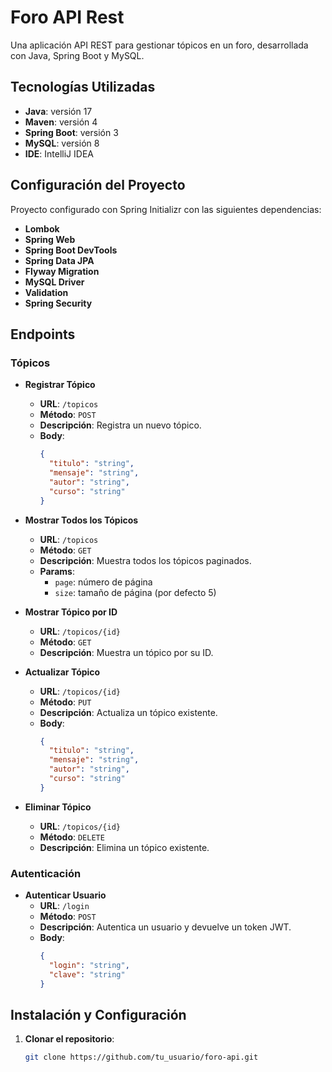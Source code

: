 # Foro API Rest

Una aplicación API REST para gestionar tópicos en un foro, desarrollada con Java, Spring Boot y MySQL.

## Tecnologías Utilizadas

- **Java**: versión 17
- **Maven**: versión 4
- **Spring Boot**: versión 3
- **MySQL**: versión 8
- **IDE**: IntelliJ IDEA

## Configuración del Proyecto

Proyecto configurado con Spring Initializr con las siguientes dependencias:

- **Lombok**
- **Spring Web**
- **Spring Boot DevTools**
- **Spring Data JPA**
- **Flyway Migration**
- **MySQL Driver**
- **Validation**
- **Spring Security**

## Endpoints

### Tópicos

- **Registrar Tópico**
  - **URL**: `/topicos`
  - **Método**: `POST`
  - **Descripción**: Registra un nuevo tópico.
  - **Body**:
    ```json
    {
      "titulo": "string",
      "mensaje": "string",
      "autor": "string",
      "curso": "string"
    }
    ```

- **Mostrar Todos los Tópicos**
  - **URL**: `/topicos`
  - **Método**: `GET`
  - **Descripción**: Muestra todos los tópicos paginados.
  - **Params**:
    - `page`: número de página
    - `size`: tamaño de página (por defecto 5)

- **Mostrar Tópico por ID**
  - **URL**: `/topicos/{id}`
  - **Método**: `GET`
  - **Descripción**: Muestra un tópico por su ID.

- **Actualizar Tópico**
  - **URL**: `/topicos/{id}`
  - **Método**: `PUT`
  - **Descripción**: Actualiza un tópico existente.
  - **Body**:
    ```json
    {
      "titulo": "string",
      "mensaje": "string",
      "autor": "string",
      "curso": "string"
    }
    ```

- **Eliminar Tópico**
  - **URL**: `/topicos/{id}`
  - **Método**: `DELETE`
  - **Descripción**: Elimina un tópico existente.

### Autenticación

- **Autenticar Usuario**
  - **URL**: `/login`
  - **Método**: `POST`
  - **Descripción**: Autentica un usuario y devuelve un token JWT.
  - **Body**:
    ```json
    {
      "login": "string",
      "clave": "string"
    }
    ```

## Instalación y Configuración

1. **Clonar el repositorio**:
   ```sh
   git clone https://github.com/tu_usuario/foro-api.git
